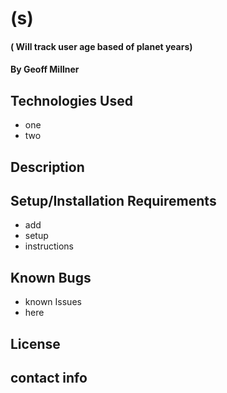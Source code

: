 # (s)

#### ( Will track user age based of planet years)

#### By Geoff Millner

## Technologies Used

* one
* two

## Description

## Setup/Installation  Requirements

* add
* setup
* instructions

## Known Bugs

* known Issues
* here

## License

## contact info